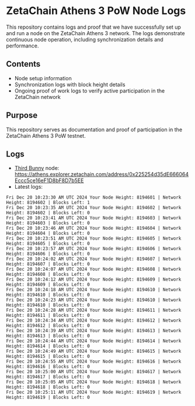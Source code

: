# ZetaChain Athens 3 PoW Node Logs
This repository contains logs and proof that we have successfully set up and run a node on the ZetaChain Athens 3 network. The logs demonstrate continuous node operation, including synchronization details and performance.

## Contents
- Node setup information
- Synchronization logs with block height details
- Ongoing proof of work logs to verify active participation in the ZetaChain network

## Purpose
This repository serves as documentation and proof of participation in the ZetaChain Athens 3 PoW testnet.

## Logs

- [Third Bunny](https://thirdbunny.xyz/) node: https://athens.explorer.zetachain.com/address/0x225254d35dE666064Eccc5ce16eF1D8bF8D7b5EE
- Latest logs:
```
Fri Dec 20 10:23:30 AM UTC 2024 Your Node Height: 8194601 | Network Height: 8194602 | Blocks Left: 1
Fri Dec 20 10:23:35 AM UTC 2024 Your Node Height: 8194602 | Network Height: 8194602 | Blocks Left: 0
Fri Dec 20 10:23:41 AM UTC 2024 Your Node Height: 8194603 | Network Height: 8194603 | Blocks Left: 0
Fri Dec 20 10:23:46 AM UTC 2024 Your Node Height: 8194604 | Network Height: 8194604 | Blocks Left: 0
Fri Dec 20 10:23:51 AM UTC 2024 Your Node Height: 8194605 | Network Height: 8194605 | Blocks Left: 0
Fri Dec 20 10:23:57 AM UTC 2024 Your Node Height: 8194606 | Network Height: 8194606 | Blocks Left: 0
Fri Dec 20 10:24:02 AM UTC 2024 Your Node Height: 8194607 | Network Height: 8194607 | Blocks Left: 0
Fri Dec 20 10:24:07 AM UTC 2024 Your Node Height: 8194608 | Network Height: 8194608 | Blocks Left: 0
Fri Dec 20 10:24:12 AM UTC 2024 Your Node Height: 8194609 | Network Height: 8194609 | Blocks Left: 0
Fri Dec 20 10:24:18 AM UTC 2024 Your Node Height: 8194610 | Network Height: 8194610 | Blocks Left: 0
Fri Dec 20 10:24:23 AM UTC 2024 Your Node Height: 8194610 | Network Height: 8194610 | Blocks Left: 0
Fri Dec 20 10:24:28 AM UTC 2024 Your Node Height: 8194611 | Network Height: 8194611 | Blocks Left: 0
Fri Dec 20 10:24:34 AM UTC 2024 Your Node Height: 8194612 | Network Height: 8194612 | Blocks Left: 0
Fri Dec 20 10:24:39 AM UTC 2024 Your Node Height: 8194613 | Network Height: 8194613 | Blocks Left: 0
Fri Dec 20 10:24:44 AM UTC 2024 Your Node Height: 8194614 | Network Height: 8194614 | Blocks Left: 0
Fri Dec 20 10:24:49 AM UTC 2024 Your Node Height: 8194615 | Network Height: 8194615 | Blocks Left: 0
Fri Dec 20 10:24:55 AM UTC 2024 Your Node Height: 8194616 | Network Height: 8194616 | Blocks Left: 0
Fri Dec 20 10:25:00 AM UTC 2024 Your Node Height: 8194617 | Network Height: 8194617 | Blocks Left: 0
Fri Dec 20 10:25:05 AM UTC 2024 Your Node Height: 8194618 | Network Height: 8194618 | Blocks Left: 0
Fri Dec 20 10:25:11 AM UTC 2024 Your Node Height: 8194619 | Network Height: 8194619 | Blocks Left: 0
```
